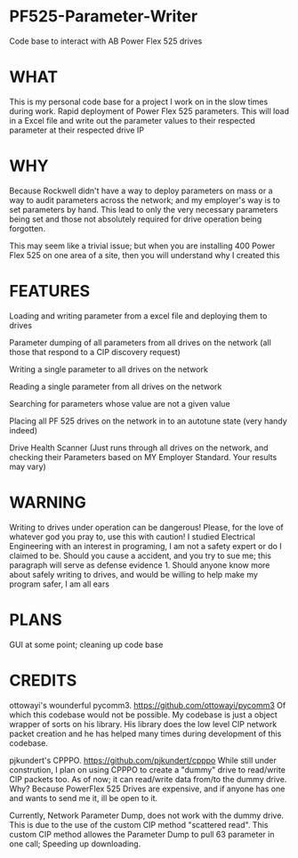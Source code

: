 # PF525-Parameter-Writer
Code base to interact with AB Power Flex 525 drives

# WHAT
This is my personal code base for a project I work on in the slow times during work. Rapid deployment of Power Flex 525 parameters. This will load in a Excel file and write out the parameter values to their respected parameter at their respected drive IP

# WHY
Because Rockwell didn't have a way to deploy parameters on mass or a way to audit parameters across the network; and my employer's way is to set parameters by hand. This lead to only the very necessary parameters being set and those not absolutely required for drive operation being forgotten.

This may seem like a trivial issue; but when you are installing 400 Power Flex 525 on one area of a site, then you will understand why I created this

# FEATURES
Loading and writing parameter from a excel file and deploying them to drives

Parameter dumping of all parameters from all drives on the network (all those that respond to a CIP discovery request) 

Writing a single parameter to all drives on the network

Reading a single parameter from all drives on the network

Searching for parameters whose value are not a given value

Placing all PF 525 drives on the network in to an autotune state (very handy indeed)

Drive Health Scanner (Just runs through all drives on the network, and checking their Parameters based on MY Employer Standard. Your results may vary)

# WARNING 
Writing to drives under operation can be dangerous! 
Please, for the love of whatever god you pray to, use this with caution! I studied Electrical Engineering with an interest in programing, I am not a safety expert or do I claimed to be. Should you cause a accident, and you try to sue me; this paragraph will serve as defense evidence 1. Should anyone know more about safely writing to drives, and would be willing to help make my program safer, I am all ears
  
  
# PLANS
GUI at some point; cleaning up code base

# CREDITS
ottowayi's wounderful pycomm3. https://github.com/ottowayi/pycomm3 Of which this codebase would not be possible. My codebase is just a object wrapper of sorts on his library. His library does the low level CIP network packet creation and he has helped many times during development of this codebase.

pjkundert's CPPPO. https://github.com/pjkundert/cpppo While still under constrution, I plan on using CPPPO to create a "dummy" drive to read/write CIP packets too. As of now; it can read/write data from/to the dummy drive. Why? Because PowerFlex 525 Drives are expensive, and if anyone has one and wants to send me it, ill be open to it. 

Currently, Network Parameter Dump, does not work with the dummy drive. This is due to the use of the custom CIP method "scattered read". This custom CIP method allowes the Parameter Dump to pull 63 parameter in one call; Speeding up downloading.


